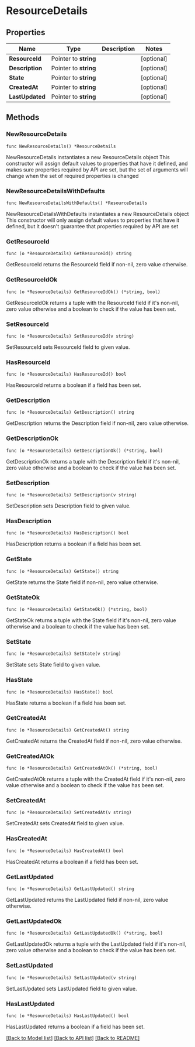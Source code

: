 # ResourceDetails

## Properties

Name | Type | Description | Notes
------------ | ------------- | ------------- | -------------
**ResourceId** | Pointer to **string** |  | [optional] 
**Description** | Pointer to **string** |  | [optional] 
**State** | Pointer to **string** |  | [optional] 
**CreatedAt** | Pointer to **string** |  | [optional] 
**LastUpdated** | Pointer to **string** |  | [optional] 

## Methods

### NewResourceDetails

`func NewResourceDetails() *ResourceDetails`

NewResourceDetails instantiates a new ResourceDetails object
This constructor will assign default values to properties that have it defined,
and makes sure properties required by API are set, but the set of arguments
will change when the set of required properties is changed

### NewResourceDetailsWithDefaults

`func NewResourceDetailsWithDefaults() *ResourceDetails`

NewResourceDetailsWithDefaults instantiates a new ResourceDetails object
This constructor will only assign default values to properties that have it defined,
but it doesn't guarantee that properties required by API are set

### GetResourceId

`func (o *ResourceDetails) GetResourceId() string`

GetResourceId returns the ResourceId field if non-nil, zero value otherwise.

### GetResourceIdOk

`func (o *ResourceDetails) GetResourceIdOk() (*string, bool)`

GetResourceIdOk returns a tuple with the ResourceId field if it's non-nil, zero value otherwise
and a boolean to check if the value has been set.

### SetResourceId

`func (o *ResourceDetails) SetResourceId(v string)`

SetResourceId sets ResourceId field to given value.

### HasResourceId

`func (o *ResourceDetails) HasResourceId() bool`

HasResourceId returns a boolean if a field has been set.

### GetDescription

`func (o *ResourceDetails) GetDescription() string`

GetDescription returns the Description field if non-nil, zero value otherwise.

### GetDescriptionOk

`func (o *ResourceDetails) GetDescriptionOk() (*string, bool)`

GetDescriptionOk returns a tuple with the Description field if it's non-nil, zero value otherwise
and a boolean to check if the value has been set.

### SetDescription

`func (o *ResourceDetails) SetDescription(v string)`

SetDescription sets Description field to given value.

### HasDescription

`func (o *ResourceDetails) HasDescription() bool`

HasDescription returns a boolean if a field has been set.

### GetState

`func (o *ResourceDetails) GetState() string`

GetState returns the State field if non-nil, zero value otherwise.

### GetStateOk

`func (o *ResourceDetails) GetStateOk() (*string, bool)`

GetStateOk returns a tuple with the State field if it's non-nil, zero value otherwise
and a boolean to check if the value has been set.

### SetState

`func (o *ResourceDetails) SetState(v string)`

SetState sets State field to given value.

### HasState

`func (o *ResourceDetails) HasState() bool`

HasState returns a boolean if a field has been set.

### GetCreatedAt

`func (o *ResourceDetails) GetCreatedAt() string`

GetCreatedAt returns the CreatedAt field if non-nil, zero value otherwise.

### GetCreatedAtOk

`func (o *ResourceDetails) GetCreatedAtOk() (*string, bool)`

GetCreatedAtOk returns a tuple with the CreatedAt field if it's non-nil, zero value otherwise
and a boolean to check if the value has been set.

### SetCreatedAt

`func (o *ResourceDetails) SetCreatedAt(v string)`

SetCreatedAt sets CreatedAt field to given value.

### HasCreatedAt

`func (o *ResourceDetails) HasCreatedAt() bool`

HasCreatedAt returns a boolean if a field has been set.

### GetLastUpdated

`func (o *ResourceDetails) GetLastUpdated() string`

GetLastUpdated returns the LastUpdated field if non-nil, zero value otherwise.

### GetLastUpdatedOk

`func (o *ResourceDetails) GetLastUpdatedOk() (*string, bool)`

GetLastUpdatedOk returns a tuple with the LastUpdated field if it's non-nil, zero value otherwise
and a boolean to check if the value has been set.

### SetLastUpdated

`func (o *ResourceDetails) SetLastUpdated(v string)`

SetLastUpdated sets LastUpdated field to given value.

### HasLastUpdated

`func (o *ResourceDetails) HasLastUpdated() bool`

HasLastUpdated returns a boolean if a field has been set.


[[Back to Model list]](../README.md#documentation-for-models) [[Back to API list]](../README.md#documentation-for-api-endpoints) [[Back to README]](../README.md)


